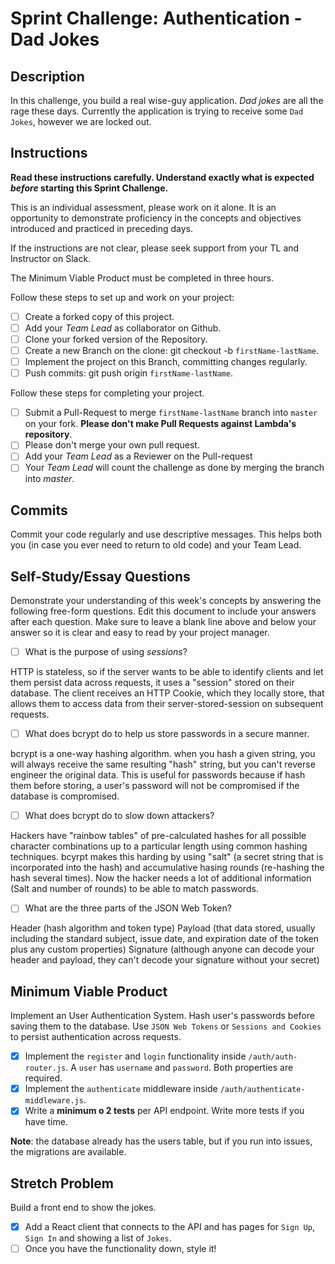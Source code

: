 # Sprint Challenge: Authentication - Dad Jokes

## Description

In this challenge, you build a real wise-guy application. _Dad jokes_ are all the rage these days. Currently the application is trying to receive some `Dad Jokes`, however we are locked out.

## Instructions

**Read these instructions carefully. Understand exactly what is expected _before_ starting this Sprint Challenge.**

This is an individual assessment, please work on it alone. It is an opportunity to demonstrate proficiency in the concepts and objectives introduced and practiced in preceding days.

If the instructions are not clear, please seek support from your TL and Instructor on Slack.

The Minimum Viable Product must be completed in three hours.

Follow these steps to set up and work on your project:

- [ ] Create a forked copy of this project.
- [ ] Add your _Team Lead_ as collaborator on Github.
- [ ] Clone your forked version of the Repository.
- [ ] Create a new Branch on the clone: git checkout -b `firstName-lastName`.
- [ ] Implement the project on this Branch, committing changes regularly.
- [ ] Push commits: git push origin `firstName-lastName`.

Follow these steps for completing your project.

- [ ] Submit a Pull-Request to merge `firstName-lastName` branch into `master` on your fork. **Please don't make Pull Requests against Lambda's repository**.
- [ ] Please don't merge your own pull request.
- [ ] Add your _Team Lead_ as a Reviewer on the Pull-request
- [ ] Your _Team Lead_ will count the challenge as done by merging the branch into _master_.

## Commits

Commit your code regularly and use descriptive messages. This helps both you (in case you ever need to return to old code) and your Team Lead.

## Self-Study/Essay Questions

Demonstrate your understanding of this week's concepts by answering the following free-form questions. Edit this document to include your answers after each question. Make sure to leave a blank line above and below your answer so it is clear and easy to read by your project manager.

- [ ] What is the purpose of using _sessions_?

HTTP is stateless, so if the server wants to be able to identify clients and let them persist data across requests, it uses a "session" stored on their database. The client receives an HTTP Cookie, which they locally store, that allows them to access data from their server-stored-session on subsequent requests.

- [ ] What does bcrypt do to help us store passwords in a secure manner.

bcrypt is a one-way hashing algorithm. when you hash a given string, you will always receive the same resulting "hash" string, but you can't reverse engineer the original data. This is useful for passwords because if hash them before storing, a user's password will not be compromised if the database is compromised.

- [ ] What does bcrypt do to slow down attackers?

Hackers have "rainbow tables" of pre-calculated hashes for all possible character combinations up to a particular length using common hashing techniques. bcyrpt makes this harding by using "salt" (a secret string that is incorporated into the hash) and accumulative hasing rounds (re-hashing the hash several times). Now the hacker needs a lot of additional information (Salt and number of rounds) to be able to match passwords.

- [ ] What are the three parts of the JSON Web Token?

Header (hash algorithm and token type)
Payload (that data stored, usually including the standard subject, issue date, and expiration date of the token plus any custom properties)
Signature (although anyone can decode your header and payload, they can't decode your signature without your secret)

## Minimum Viable Product

Implement an User Authentication System. Hash user's passwords before saving them to the database. Use `JSON Web Tokens` or `Sessions and Cookies` to persist authentication across requests.

- [X] Implement the `register` and `login` functionality inside `/auth/auth-router.js`. A `user` has `username` and `password`. Both properties are required.
- [X] Implement the `authenticate` middleware inside `/auth/authenticate-middleware.js`.
- [X] Write a **minimum o 2 tests** per API endpoint. Write more tests if you have time.

**Note**: the database already has the users table, but if you run into issues, the migrations are available.

## Stretch Problem

Build a front end to show the jokes.

- [X] Add a React client that connects to the API and has pages for `Sign Up`, `Sign In` and showing a list of `Jokes`.
- [ ] Once you have the functionality down, style it!

